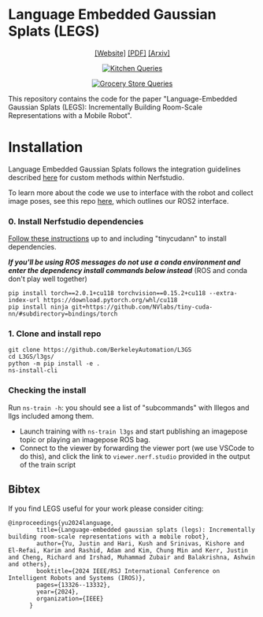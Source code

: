 # Language Embedded Gaussian Splats (LEGS)
<div align="center">

[[Website]](https://berkeleyautomation.github.io/LEGS/)
[[PDF]](https://autolab.berkeley.edu/assets/publications/media/2024_IROS_LEGS_CR.pdf)
[[Arxiv]](https://arxiv.org/abs/2409.18108)

[![Kitchen Queries](media/KitchenQueries.gif)](https://youtu.be/SubSWU1wJak)

[![Grocery Store Queries](media/GroceryStoreQueries.gif)](https://youtu.be/NA3m16Cgdm4)

</div>

This repository contains the code for the paper "Language-Embedded Gaussian Splats (LEGS): Incrementally Building Room-Scale Representations with a Mobile Robot".


# Installation
Language Embedded Gaussian Splats follows the integration guidelines described [here](https://docs.nerf.studio/developer_guides/new_methods.html) for custom methods within Nerfstudio.

To learn more about the code we use to interface with the robot and collect image poses, see this repo [here](https://github.com/BerkeleyAutomation/legs_ros_ws), which outlines our ROS2 interface.
### 0. Install Nerfstudio dependencies
[Follow these instructions](https://docs.nerf.studio/quickstart/installation.html) up to and including "tinycudann" to install dependencies.

 ***If you'll be using ROS messages do not use a conda environment and enter the dependency install commands below instead*** (ROS and conda don't play well together)

 ```
 pip install torch==2.0.1+cu118 torchvision==0.15.2+cu118 --extra-index-url https://download.pytorch.org/whl/cu118
 pip install ninja git+https://github.com/NVlabs/tiny-cuda-nn/#subdirectory=bindings/torch
 ```
### 1. Clone and install repo
```
git clone https://github.com/BerkeleyAutomation/L3GS
cd L3GS/l3gs/
python -m pip install -e .
ns-install-cli
```

### Checking the install
Run `ns-train -h`: you should see a list of "subcommands" with lllegos and llgs included among them.


- Launch training with `ns-train l3gs` and start publishing an imagepose topic or playing an imagepose ROS bag. 
- Connect to the viewer by forwarding the viewer port (we use VSCode to do this), and click the link to `viewer.nerf.studio` provided in the output of the train script

## Bibtex
If you find LEGS useful for your work please consider citing:
```
@inproceedings{yu2024language,
        title={Language-embedded gaussian splats (legs): Incrementally building room-scale representations with a mobile robot},
        author={Yu, Justin and Hari, Kush and Srinivas, Kishore and El-Refai, Karim and Rashid, Adam and Kim, Chung Min and Kerr, Justin and Cheng, Richard and Irshad, Muhammad Zubair and Balakrishna, Ashwin and others},
        booktitle={2024 IEEE/RSJ International Conference on Intelligent Robots and Systems (IROS)},
        pages={13326--13332},
        year={2024},
        organization={IEEE}
      }
```
